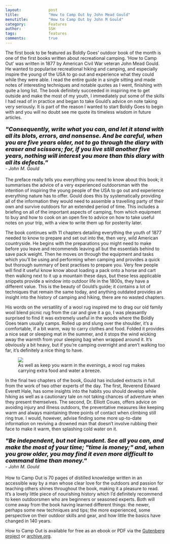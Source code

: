 ```yaml
---
layout:            post
title:             "How to Camp Out by John Mead Gould"
menutitle:         "How to Camp Out by John M Gould"
category:          Features
author:            SSH
tags:              features  
comments:          true
---
```


The first book to be featured as Boldly Goes’ outdoor book of the month is one of the first books written about recreational camping.  ‘How to Camp Out’ was written in 1877 by American Civil War veteran John Mead Gould.  He wanted to popularise recreational hiking and camping, and especially inspire the young of the USA to go out and experience what they could while they were able.  I read the entire guide in a single sitting and made notes of interesting techniques and notable quotes as I went, finishing with quite a long list.  The book definitely succeeded in inspiring me to get outside and make the most of my youth, I immediately put some of the skills I had read of in practice and began to take Gould’s advice on note taking very seriously.  It is part of the reason I wanted to start Boldly Goes to begin with and you will no doubt see me quote its timeless wisdom in future articles.


<p style="font-style: italic; font-weight: 800; font-size: 18px;">
"Consequently, write what you can, and let it stand with all its blots, errors, and nonsense. And be careful, when you are five years older, not to go through the diary with eraser and scissors; for, if you live still another five years, nothing will interest you more than this diary with all its defects."   <br><span style="font-style: italic; font-weight: 400; font-size: 14px;"> - John M. Gould</span>
</p> 

The preface really tells you everything you need to know about this book; it summarises the advice of a very experienced outdoorsman with the intention of inspiring the young people of the USA to go out and experience everything nature has to offer.  Gould does this by systematically providing all of the information they would need to assemble a travelling party of their own and survive outdoors for an extended period of time.  This includes a briefing on all of the important aspects of camping, from  which equipment to buy and how to cook on an open fire  to advice on how to take useful notes on your trip, with a view to write them up for posterity later.

The book continues with 11 chapters detailing everything the youth of 1877 needed to know to prepare and set out into the, then very, wild American countryside.  He begins with the preparations you might need to make before you leave and recommends leaving all but the essentials behind to save pack weight.  Then he moves on through the equipment and tasks which you’ll be using and performing when camping and provides a quick but thorough summary of best practises to prepare you.  Very few people will find it useful know know about loading a pack onto a horse and cart then walking next to it up a mountain these days, but these less applicable snippets provide a window into outdoor life in the 1800s, they have a different value.  This is the beauty of Gould’s guide; it contains a lot of techniques that remain the same today, and anything outdated provides an insight into the history of camping and hiking, there are no wasted chapters.

His words on the versatility of a wool rug inspired me to drag our old family wool blend picnic rug from the car and give it a go, I was pleasantly surprised to find it was extremely useful in the woods where the Boldly Goes team usually camps.  Rolled up and slung over the shoulder, it’s a comfortable, if a bit warm, way to carry clothes and food.  Folded it provides a nice seat or sleeping mat in the summer, and it stops the wind wicking away the warmth from your sleeping bag when wrapped around it.  It’s obviously a bit heavy, but if you’re camping overnight and aren’t walking too far, it’s definitely a nice thing to have.

<figure>
<img src="{{ site.github.url }}/media/img/marchbotm/rug.jpg" />
<figcaption>As well as keep you warm in the evenings, a wool rug makes carrying extra food and water a breeze.</figcaption>
</figure>

In the final two chapters of the book, Gould has included extracts in full from the work of two other experts of the day.  The first, Reverend Edward Everett Hale, has some insights into the habits you should develop while hiking as well as a cautionary tale on not taking chances of adventure when they present themselves.  The second, Dr. Elliott Coues, offers advice on avoiding injury and illness outdoors, the preventative measures like keeping warm and always maintaining three points of contact when climbing still ring true.  I would, however, advise finding some more up-to-date information on reviving a drowned man that doesn’t involve rubbing their face to make it warm, then splashing cold water on it.

<p style="font-style: italic; font-weight: 800; font-size: 18px;"> "Be independent, but not impudent. See all you can, and make the most of your time; "time is money;" and, when you grow older, you may find it even more difficult to command time than money." <br><span style="font-style: italic; font-weight: 400; font-size: 14px;"> - John M. Gould</span>
</p> 

How to Camp Out is 70 pages of distilled knowledge written in an accessible way by a man whose clear love for the outdoors and passion for teaching others shines throughout the book, making it a pleasure to read.  It’s a lovely little piece of nourishing history which I’d definitely recommend to keen outdoorsmen who are beginners or seasoned experts.  Both will come away from the book having learned different things: the newer, perhaps some new techniques and tips; the more experienced, some perspective on their outdoor skills and gear, and how little the basics have changed in 140 years. 

How to Camp Out is available for free as an ebook or PDF via the [Gutenberg project](http://archive.org/stream/howtocampout17575gut/17575.txt) or [archive.org](http://www.gutenberg.org/files/17575/17575-h/17575-h.htm).
